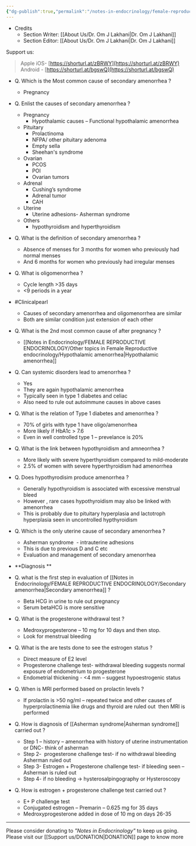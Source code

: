 ```yaml
---
{"dg-publish":true,"permalink":"/notes-in-endocrinology/female-reproductive-endocrinology/secondary-amenorrhea/"}
---
```


- Credits
    - Section Writer: [[About Us/Dr. Om J Lakhani\|Dr. Om J Lakhani]]
    - Section Editor: [[About Us/Dr. Om J Lakhani\|Dr. Om J Lakhani]]


Support us:
> Apple iOS- [https://shorturl.at/zBRWY](https://shorturl.at/zBRWY)
> Android - [https://shorturl.at/bgswQ](https://shorturl.at/bgswQ)



-  Q. Which is the Most common cause of secondary amenorrhea ? 
    - Pregnancy 


- Q. Enlist the causes of secondary amenorrhea ? 
    - Pregnancy
        - Hypothalamic causes – Functional hypothalamic amenorrhea 
    - Pituitary
        - Prolactinoma
        - NFPA/ other pituitary adenoma
        - Empty sella
        - Sheehan's syndrome
    - Ovarian
        - PCOS
        - POI
        - Ovarian tumors
    - Adrenal
        - Cushing’s syndrome 
        - Adrenal tumor
        - CAH
    - Uterine
        - Uterine adhesions- Asherman syndrome
    - Others 
        - hypothyroidism and hyperthyroidism


- Q. What is the definition of secondary amenorrhea ? 
    - Absence of menses for 3 months for women who previously had normal menses
    - And 6 months for women who previously had irregular menses 


- Q. What is oligomenorrhea ? 
    - Cycle length >35 days
    - <9 periods in a year 
- #Clinicalpearl
    - Causes of secondary amenorrhea and oligomenorrhea are similar
    - Both are similar condition just extension of each other 


- Q. What is the 2nd most common cause of  after pregnancy ? 
    - [[Notes in Endocrinology/FEMALE REPRODUCTIVE ENDOCRINOLOGY/Other topics in Female Reproductive endocrinology/Hypothalamic amenorrhea\|Hypothalamic amenorrhea]]


- Q. Can systemic disorders lead to amenorrhea ?
    - Yes
    - They are again hypothalamic amenorrhea
    - Typically seen in type 1 diabetes and celiac
    - Also need to rule out autoimmune causes in above cases


- Q. What is the relation of Type 1 diabetes and amenorrhea ?
    - 70% of girls with type 1 have oligo/amenorrhea
    - More likely if HbA1c > 7.6
    - Even in well controlled type 1 – prevelance is 20%


- Q. What is the link between hypothyroidism and amneorrhea ?
    - More likely with severe hyperthyroidism compared to mild-moderate
    - 2.5% of women with severe hyperthyroidism had amenorrhea


- Q. Does hypothyrodisim produce amenorrhea ?
    - Generally hypothyroidism is associated with excessive menstrual bleed
    - However , rare cases hypothyroidism may also be linked with amenorrhea
    - This is probably due to pituitary hyperplasia and lactotroph hyperplasia seen in uncontrolled hypthyroidism


- Q. Which is the only uterine cause of secondary amenorrhea ?
    - Asherman syndrome  - intrauterine adhesions
    - This is due to previous D and C etc
    - Evaluation and management of secondary amenorrhea


- **Diagnosis **


- Q. what is the first step in evaluation of [[Notes in Endocrinology/FEMALE REPRODUCTIVE ENDOCRINOLOGY/Secondary amenorrhea\|Secondary amenorrhea]] ?
    - Beta HCG in urine to rule out pregnancy
    - Serum betaHCG is more sensitive


- Q. What is the progesterone withdrawal test ?
    - Medroxyprogesterone – 10 mg for 10 days and then stop.
    - Look for menstrual bleeding


- Q. What is the are tests done to see the estrogen status ?
    - Direct measure of E2 level
    - Progesterone challenge test- withdrawal bleeding suggests normal exposure of endometrium to progesterone
    - Endometrial thickening - <4 mm – suggest hypoestrogenic status


- Q. When is MRI performed based on prolactin levels ?
    - If prolactin is >50 ng/ml – repeated twice and other causes of hyperprolactinemia like drugs and thyroid are ruled out  then MRI is performed


- Q. How is diagnosis of [[Asherman syndrome\|Asherman syndrome]] carried out ?
    - Step 1 – history – amenorrhea with history of uterine instrumentation or DNC- think of asherman
    - Step 2-  progesterone challenge test- if no withdrawal bleeding  Asherman ruled out
    - Step 3- Estrogen + Progesterone challenge test- if bleeding seen – Asherman is ruled out
    - Step 4- if no bleeding → hysterosalpingography or Hysteroscopy


- Q. How is estrogen + progesterone challenge test carried out ?
    - E+ P challenge test
    - Conjugated estrogen – Premarin – 0.625 mg for 35 days
    - Medroxyprogesterone added in dose of 10 mg on days 26-35


----

Please consider donating to *"Notes in Endocrinology"* to keep us going. Please visit our [[Support us/DONATION\|DONATION]] page to know more

